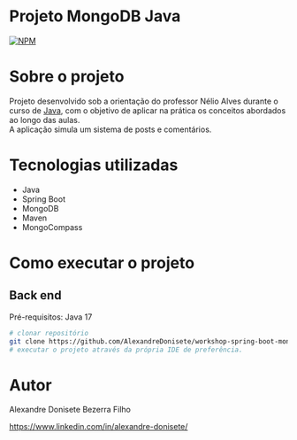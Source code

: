 # Projeto MongoDB Java
[![NPM](https://img.shields.io/npm/l/react)](https://github.com/AlexandreDonisete/workshop-springboot-jpa/blob/main/LICENSE) 

# Sobre o projeto
Projeto desenvolvido sob a orientação do professor Nélio Alves durante o curso de [Java](https://www.udemy.com/course/java-curso-completo/?couponCode=25BBPMXACCAGE1), com o objetivo de aplicar na prática os conceitos abordados ao longo das aulas.  
A aplicação simula um sistema de posts e comentários.

# Tecnologias utilizadas
- Java
- Spring Boot
- MongoDB
- Maven
- MongoCompass

# Como executar o projeto

## Back end
Pré-requisitos: Java 17

```bash
# clonar repositório
git clone https://github.com/AlexandreDonisete/workshop-spring-boot-mongodb.git
# executar o projeto através da própria IDE de preferência.
```

# Autor

Alexandre Donisete Bezerra Filho

https://www.linkedin.com/in/alexandre-donisete/
